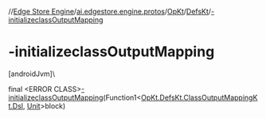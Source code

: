 //[Edge Store Engine](../../../../index.md)/[ai.edgestore.engine.protos](../../index.md)/[OpKt](../index.md)/[DefsKt](index.md)/[-initializeclassOutputMapping](-initializeclass-output-mapping.md)

# -initializeclassOutputMapping

[androidJvm]\

final &lt;ERROR CLASS&gt;[-initializeclassOutputMapping](-initializeclass-output-mapping.md)(Function1&lt;[OpKt.DefsKt.ClassOutputMappingKt.Dsl](-class-output-mapping-kt/-dsl/index.md), [Unit](https://kotlinlang.org/api/latest/jvm/stdlib/kotlin/-unit/index.html)&gt;block)

